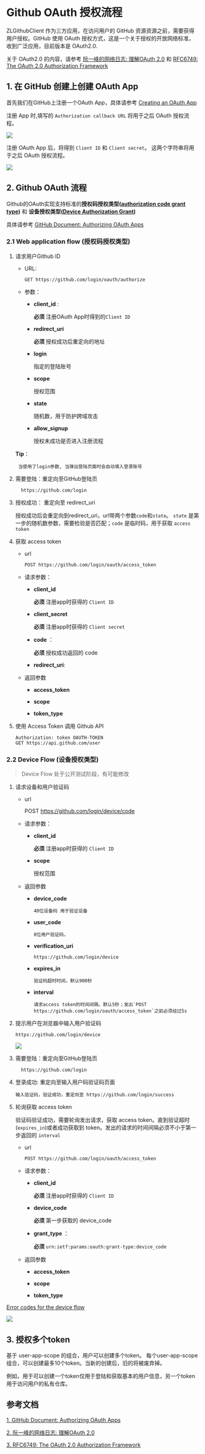 # Github OAuth 授权流程

ZLGithubClient 作为三方应用，在访问用户的 GitHub 资源资源之前，需要获得用户授权。GitHub 使用 OAuth 授权方式，这是一个关于授权的开放网络标准，收到广泛应用，目前版本是 OAuth2.0.

关于 OAuth2.0 的内容，请参考 [阮一峰的网络日志: 理解OAuth 2.0](https://www.ruanyifeng.com/blog/2014/05/oauth_2_0.html) 和 [RFC6749: The OAuth 2.0 Authorization Framework](https://datatracker.ietf.org/doc/html/rfc6749#section-4.2)


## 1. 在 GitHub 创建上创建 OAuth App

首先我们在GitHub上注册一个OAuth App，具体请参考 [Creating an OAuth App](https://docs.github.com/en/developers/apps/building-oauth-apps/creating-an-oauth-app)

注册 App 时,填写的 `Authorization callback URL` 将用于之后 OAuth 授权流程。

![](https://gitee.com/existorlive/exist-or-live-pic/raw/master/202112251815419.png)


注册 OAuth App 后，将得到 `Client ID` 和 `Client secret`。 这两个字符串将用于之后 OAuth 授权流程。

![](https://gitee.com/existorlive/exist-or-live-pic/raw/master/202112251805243.png)

## 2. Github OAuth 流程

Github的OAuth实现支持标准的**授权码授权类型([authorization code grant type](https://datatracker.ietf.org/doc/html/rfc6749#section-4.1))** 和 **设备授权类型([Device Authorization Grant](https://tools.ietf.org/html/rfc8628))**

具体请参考 [GitHub Document: Authorizing OAuth Apps](https://docs.github.com/en/developers/apps/building-oauth-apps/authorizing-oauth-apps#web-application-flow)

### 2.1 Web application flow (授权码授权类型)

1. 请求用户Github ID

   - URL:
     
         GET https://github.com/login/oauth/authorize

   - 参数：
     
      -  **client_id** : 
      
          **必须** 注册OAuth App时得到的`Client ID`

      -  **redirect_uri**

          **必须** 授权成功后重定向的地址

      -  **login**

           指定的登陆账号

      -  **scope**

           授权范围

      -  **state**
           
           随机数，用于防护跨域攻击

      -  **allow_signup**

            授权未成功是否进入注册流程

    **Tip**：
        
        当使用了login参数, 当弹出登陆页面时会自动填入登录账号

2. 需要登陆：重定向至GitHub登陆页

         https://github.com/login


3. 授权成功： 重定向至 redirect_uri

     授权成功后会重定向到redirect_uri，url带两个参数`code`和`state`。 `state` 是第一步的随机数参数，需要检验是否匹配；`code` 是临时码，用于获取 `access token`

4. 获取 access token

   - url

         POST https://github.com/login/oauth/access_token

   - 请求参数：

      - **client_id** 
         
          **必须** 注册app时获得的 `Client ID`

      - **client_secret** 
      
          **必须** 注册app时获得的 `Client secret`

      - **code** ： 

          **必须** 授权成功返回的 code

      - **redirect_uri**:  

    - 返回参数

      -  **access_token**

      -  **scope**
 
      -  **token_type**
        
5. 使用 Access Token 调用 Github API

       Authorization: token OAUTH-TOKEN
       GET https://api.github.com/user
    
### 2.2 Device Flow (设备授权类型)

> Device Flow 处于公开测试阶段，有可能修改

1. 请求设备和用户验证码

   - url

        POST https://github.com/login/device/code

   - 请求参数：

      - **client_id** 
         
          **必须** 注册app时获得的 `Client ID`

      - **scope**
          
          授权范围

    - 返回参数

      -  **device_code**
          
             40位设备码 用于验证设备
           
      -  **user_code**

             8位用户验证码，
 
      -  **verification_uri**

             https://github.com/login/device

      -  **expires_in**
          
             验证码超时时间，默认900秒

      -  **interval**

             请求access token的时间间隔，默认5秒；发出`POST https://github.com/login/oauth/access_token`之前必须经过5s

2. 提示用户在浏览器中输入用户验证码
  
       https://github.com/login/device

     ![](https://gitee.com/existorlive/exist-or-live-pic/raw/master/202112252220219.png)

3. 需要登陆：重定向至GitHub登陆页

         https://github.com/login

4. 登录成功: 重定向至输入用户码验证码页面

       输入验证码，验证成功，重定向至 https://github.com/login/success

5. 轮询获取 access token
  
   验证码验证成功，需要轮询发出请求，获取 access token。直到验证超时(`expires_in`)或者成功获取到 token。发出的请求的时间间隔必须不小于第一步返回的 `interval`

   - url

         POST https://github.com/login/oauth/access_token

   - 请求参数：

      - **client_id** 
         
          **必须** 注册app时获得的 `Client ID`

      - **device_code** 
      
          **必须** 第一步获取的 device_code

      - **grant_type** ： 

          **必须** `urn:ietf:params:oauth:grant-type:device_code`

    - 返回参数

      -  **access_token**

      -  **scope**
 
      -  **token_type**

[Error codes for the device flow](https://docs.github.com/en/developers/apps/building-oauth-apps/authorizing-oauth-apps#errors-for-the-device-flow)


  
![](https://gitee.com/existorlive/exist-or-live-pic/raw/master/202112252341960.png)



## 3. 授权多个token

基于 user-app-scope 的组合，用户可以创建多个token。
每个user-app-scope组合，可以创建最多10个token。当新的创建后，旧的将被废弃掉。

例如，用于可以创建一个token仅用于登陆和获取基本的用户信息，另一个token用于访问用户的私有仓库。 






## 参考文档


[1. GitHub Document: Authorizing OAuth Apps](https://docs.github.com/en/developers/apps/building-oauth-apps/authorizing-oauth-apps#web-application-flow)

[2. 阮一峰的网络日志: 理解OAuth 2.0](https://www.ruanyifeng.com/blog/2014/05/oauth_2_0.html)

[3. RFC6749: The OAuth 2.0 Authorization Framework](https://datatracker.ietf.org/doc/html/rfc6749#section-4.2)

